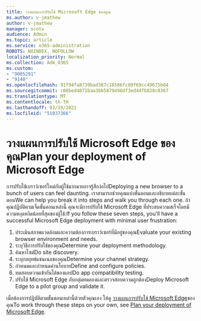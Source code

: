 ```yaml
---
title: วางแผนการปรับใช้ Microsoft Edge ของคุณ
ms.author: v-jmathew
author: v-jmathew
manager: scotv
audience: Admin
ms.topic: article
ms.service: o365-administration
ROBOTS: NOINDEX, NOFOLLOW
localization_priority: Normal
ms.collection: Adm_O365
ms.custom:
- "9005291"
- "9140"
ms.openlocfilehash: 91f94fa8739bad387c18586fc89f69cc49675b04
ms.sourcegitcommit: c08bed4071baa3bb5879496df3ed44fb828c8367
ms.translationtype: MT
ms.contentlocale: th-TH
ms.lasthandoff: 03/19/2021
ms.locfileid: "51037366"
---
```

# <a name="plan-your-deployment-of-microsoft-edge"></a><span data-ttu-id="8c85d-102">วางแผนการปรับใช้ Microsoft Edge ของคุณ</span><span class="sxs-lookup"><span data-stu-id="8c85d-102">Plan your deployment of Microsoft Edge</span></span>

<span data-ttu-id="8c85d-103">การปรับใช้เบราว์เซอร์ใหม่กับผู้ใช้มากมายอาจรู้สึกง่อไป</span><span class="sxs-lookup"><span data-stu-id="8c85d-103">Deploying a new browser to a bunch of users can feel daunting.</span></span> <span data-ttu-id="8c85d-104">เราสามารถช่วยคุณแบ่งขั้นตอนและอธิบายแต่ละขั้นตอน</span><span class="sxs-lookup"><span data-stu-id="8c85d-104">We can help you break it into steps and walk you through each one.</span></span> <span data-ttu-id="8c85d-105">ถ้าคุณปฏิบัติตามเจ็ดขั้นตอนเหล่านี้ คุณจะมีการปรับใช้ Microsoft Edge ที่ประสบความสเร็จโดยมีความหงุดหงิดน้อยที่สุดของผู้ใช้:</span><span class="sxs-lookup"><span data-stu-id="8c85d-105">If you follow these seven steps, you'll have a successful Microsoft Edge deployment with minimal user frustration:</span></span>

1. <span data-ttu-id="8c85d-106">ประเมินสภาพแวดล้อมและความต้องการเบราว์เซอร์ที่มีอยู่ของคุณ</span><span class="sxs-lookup"><span data-stu-id="8c85d-106">Evaluate your existing browser environment and needs.</span></span>
2. <span data-ttu-id="8c85d-107">ระบุวิธีการปรับใช้ของคุณ</span><span class="sxs-lookup"><span data-stu-id="8c85d-107">Determine your deployment methodology.</span></span>
3. <span data-ttu-id="8c85d-108">ค้นหาไซต์</span><span class="sxs-lookup"><span data-stu-id="8c85d-108">Do site discovery.</span></span>
4. <span data-ttu-id="8c85d-109">ระบุกลยุทธ์แชนเนลของคุณ</span><span class="sxs-lookup"><span data-stu-id="8c85d-109">Determine your channel strategy.</span></span>
5. <span data-ttu-id="8c85d-110">กําหนดและกําหนดค่านโยบาย</span><span class="sxs-lookup"><span data-stu-id="8c85d-110">Define and configure policies.</span></span>
6. <span data-ttu-id="8c85d-111">ทดสอบความเข้ากันได้ของแอป</span><span class="sxs-lookup"><span data-stu-id="8c85d-111">Do app compatibility testing.</span></span>
7. <span data-ttu-id="8c85d-112">ปรับใช้ Microsoft Edge กับกลุ่มทดลองและตรวจสอบความถูกต้อง</span><span class="sxs-lookup"><span data-stu-id="8c85d-112">Deploy Microsoft Edge to a pilot group and validate it.</span></span>

<span data-ttu-id="8c85d-113">เมื่อต้องการปฏิบัติตามขั้นตอนเหล่านี้ด้วยตัวคุณเอง ให้ดู [วางแผนการปรับใช้ Microsoft Edge](https://go.microsoft.com/fwlink/?linkid=2129990)ของคุณ</span><span class="sxs-lookup"><span data-stu-id="8c85d-113">To work through these steps on your own, see [Plan your deployment of Microsoft Edge](https://go.microsoft.com/fwlink/?linkid=2129990).</span></span>
